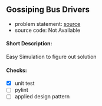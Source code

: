## Gossiping Bus Drivers

- problem statement: [source](https://kata-log.rocks/gossiping-bus-drivers-kata)
- source code: Not Available

#### Short Description:
Easy Simulation to figure out solution


#### Checks:
- [x] unit test 
- [ ] pylint
- [ ] applied design pattern
